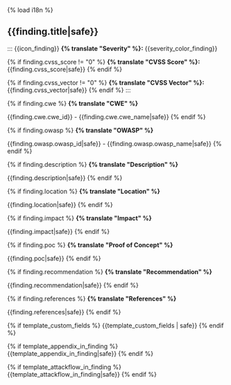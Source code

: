 {% load i18n %}

## {{finding.title|safe}}

::: {{icon_finding}}
**{% translate "Severity" %}:** {{severity_color_finding}}

{% if finding.cvss_score != "0" %}
**{% translate "CVSS Score" %}:** {{finding.cvss_score|safe}}
{% endif %}

{% if finding.cvss_vector != "0" %}
**{% translate "CVSS Vector" %}:** {{finding.cvss_vector|safe}}
{% endif %}
:::

{% if finding.cwe %}
**{% translate "CWE" %}**

{{finding.cwe.cwe_id}} - {{finding.cwe.cwe_name|safe}}
{% endif %}

{% if finding.owasp %}
**{% translate "OWASP" %}**

{{finding.owasp.owasp_id|safe}} - {{finding.owasp.owasp_name|safe}}
{% endif %}

{% if finding.description %}
**{% translate "Description" %}**

{{finding.description|safe}}
{% endif %}

{% if finding.location %}
**{% translate "Location" %}**

{{finding.location|safe}}
{% endif %}

{% if finding.impact %}
**{% translate "Impact" %}**

{{finding.impact|safe}}
{% endif %}

{% if finding.poc %}
**{% translate "Proof of Concept" %}**

{{finding.poc|safe}}
{% endif %}

{% if finding.recommendation %}
**{% translate "Recommendation" %}**

{{finding.recommendation|safe}}
{% endif %}

{% if finding.references %}
**{% translate "References" %}**

{{finding.references|safe}}
{% endif %}

{% if template_custom_fields %}
{{template_custom_fields | safe}}
{% endif %}

{% if template_appendix_in_finding %}
{{template_appendix_in_finding|safe}}
{% endif %}

{% if template_attackflow_in_finding %}
{{template_attackflow_in_finding|safe}}
{% endif %}
